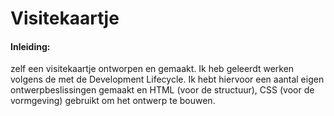 # Visitekaartje

#### Inleiding:
zelf een visitekaartje ontworpen en gemaakt. Ik heb geleerdt werken volgens de met de Development Lifecycle. Ik hebt hiervoor een aantal eigen ontwerpbeslissingen gemaakt en HTML (voor de structuur), CSS (voor de vormgeving) gebruikt om het ontwerp te bouwen.
